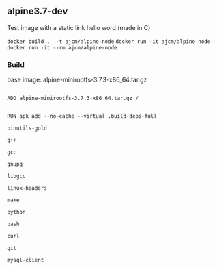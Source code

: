 ## alpine3.7-dev

Test image with a static link hello word (made in C)

`docker build .  -t ajcm/alpine-node`
`docker run -it ajcm/alpine-node`
`docker run -it --rm ajcm/alpine-node`

### Build

base image: alpine-minirootfs-3.7.3-x86_64.tar.gz

<code>
ADD alpine-minirootfs-3.7.3-x86_64.tar.gz /

RUN apk add --no-cache --virtual .build-deps-full \
        binutils-gold \
        g++ \
        gcc \
        gnupg \
        libgcc \
        linux-headers \
        make \
        python \
        bash \
        curl \
        git  \
        mysql-client
</code>


